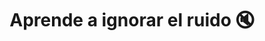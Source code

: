 ---
title: Aprende a ignorar el ruido 🔇
description: Escucha las críticas, aprende a ignorarlas y sigue con tus planes.
published_at: 2022-07-02
external_url: https://newsletter.perrodinero.blog/issues/aprende-a-ignorar-el-ruido-1250779
cover_path: img/newsletters/nina_aprender_a_ignorar_el_ruido.png
cover_alt: Nina durmiendo en una posición muy incomoda.
---